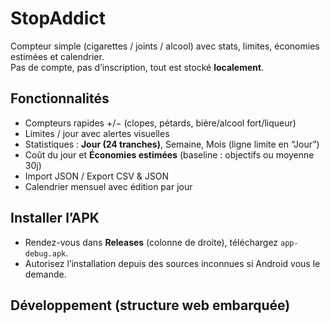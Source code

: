 # StopAddict

Compteur simple (cigarettes / joints / alcool) avec stats, limites, économies estimées et calendrier.  
Pas de compte, pas d’inscription, tout est stocké **localement**.

## Fonctionnalités
- Compteurs rapides +/− (clopes, pétards, bière/alcool fort/liqueur)
- Limites / jour avec alertes visuelles
- Statistiques : **Jour (24 tranches)**, Semaine, Mois (ligne limite en “Jour”)
- Coût du jour et **Économies estimées** (baseline : objectifs ou moyenne 30j)
- Import JSON / Export CSV & JSON
- Calendrier mensuel avec édition par jour

## Installer l’APK
- Rendez-vous dans **Releases** (colonne de droite), téléchargez `app-debug.apk`.
- Autorisez l’installation depuis des sources inconnues si Android vous le demande.

## Développement (structure web embarquée)
